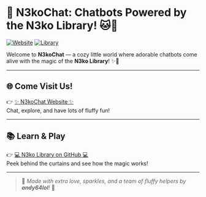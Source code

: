 # 🌸 N3koChat: Chatbots Powered by the N3ko Library! 🐱💬

[![Website](https://img.shields.io/badge/N3koChat-Visit%20Website-ffc0cb?style=for-the-badge&logo=github&logoColor=white)](https://andy64lol.github.io/N3koChat)
[![Library](https://img.shields.io/badge/N3ko-Library-98fb98?style=for-the-badge&logo=github&logoColor=white)](https://github.com/andy64lol/N3ko/tree/main)

Welcome to **N3koChat** — a cozy little world where adorable chatbots come alive with the magic of the **N3ko Library**! ✨🐾

---

## 🌐 Come Visit Us!

👉 [✨ N3koChat Website ✨](https://andy64lol.github.io/N3koChat)  
Chat, explore, and have lots of fluffy fun!

---

## 📚 Learn & Play

👉 [💻 N3ko Library on GitHub 💻](https://github.com/andy64lol/N3ko/tree/main)  
Peek behind the curtains and see how the magic works!

---

> 🐾 *Made with extra love, sparkles, and a team of fluffy helpers by **andy64lol**!* 🎀
